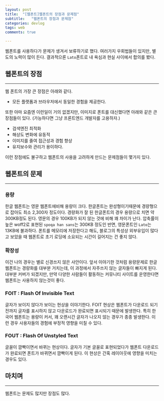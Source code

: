 ```yaml
---
layout: post
title:  "[웹폰트]웹폰트의 장점과 문제점"
subtitle:   "웹폰트의 장점과 문제점"
categories: devlog
tags: web
comments: true

---
```


웹폰트를 사용하다가 문제가 생겨서 보류하기로 했다. 여러가지 우회법들이 있지만, 별도의 노력이 많이 든다. 결과적으론 `Lato`폰트로 내 욕심과 현실 사이에서 합의를 봤다.

## 웹폰트의 장점

---

웹 폰트의 가장 큰 장점은 아래와 같다.

- 모든 플랫폼과 브라우저에서 동일한 경험을 제공한다.

또한 아마 요즘엔 이런일이 거의 없겠지만, 이미지로 폰트를 대신했다면 아래와 같은 큰 장점들이 있다. (가능하다면 그냥 프론트엔드 개발자를 고용하자.)

- 검색엔진 최적화
- 해상도 변화에 유동적
- 이미지를 줄여 접근성과 경험 향상
- 유지보수와 관리가 용이하다.

이런 장점에도 불구하고 웹폰트의 사용을 고려하게 만드는 문제점들이 몇가지 있다.

<script async src="//pagead2.googlesyndication.com/pagead/js/adsbygoogle.js"></script>
<ins class="adsbygoogle"
     style="display:block; text-align:center;"
     data-ad-format="fluid"
     data-ad-layout="in-article"
     data-ad-client="ca-pub-9134477021095729"
     data-ad-slot="3873336698"></ins>
<script>
     (adsbygoogle = window.adsbygoogle || []).push({});
</script>

## 웹폰트의 문제

---

### 용량

한글 웹폰트는 영문 웹폰트에비해 용량이 크다. 한글폰트는 완성형이기때문에 경량형으로 잡아도 최소 2,300자 정도이다. 경량화가 잘 된 한글폰트의 경우 용량으로 치면 약300KB정도 된다. 영문의 경우 100KB가 되지 않는 것에 비해 꽤 차이가 난다. 압축률이 높은 woff2로 표현된 `spoqa han sans`는 300KB 정도인 반면, 영문폰트인 `Lato`는 13KB에 불과하다. 폰트를 메모리에 저장한다고 해도, 블로그의 특성상 외부유입이 많다고 보았을 때 웹폰트로 초기 로딩에 소요되는 시간이 길어지는 건 좋지 않다.

### 확장성

이건 나의 경우는 별로 신경쓰지 않은 사안이다. 앞서 이야기한 것처럼 용량문제로 한글 웹폰트는 경량화를 대부분 거치는데, 이 과정에서 자주쓰지 않는 글자들이 빠지게 된다. 대부분 커버가 되겠지만, 만약 다양한 사람들이 활동하는 커뮤니티 사이트를 운영한다면 웹폰트는 사용하지 않는것이 좋다.  

### FOIT : Flash Of Invisible Text

글자가 보이지 않다가 보이는 현상을 이야기한다. FOIT 현상은 웹폰트가 다운로드 되기 전까지 글자를 표시하지 않고 다운로드가 완료되면 표시되기 때문에 발생한다. 특히 한국어 웹폰트는 용량이 커서, 꽤 오랜시간 글자가 나오지 않는 경우가 종종 발생한다. 이런 경우 사용자들의 경험에 부정적 영향을 미칠 수 있다.

### FOUT : Flash Of Unstyled Text

글꼴이 깜빡이면서 바뀌는 현상이다. 글자가 기본 글꼴로 표현되었다가 웹폰트 다운로드가 완료되면 폰트가 바뀌면서 깜빡이게 된다. 이 현상은 간혹 레이아웃에 영향을 미치는 경우도 있다.

## 마치며
---

웹폰트는 문제도 많지만 장점도 많다.
